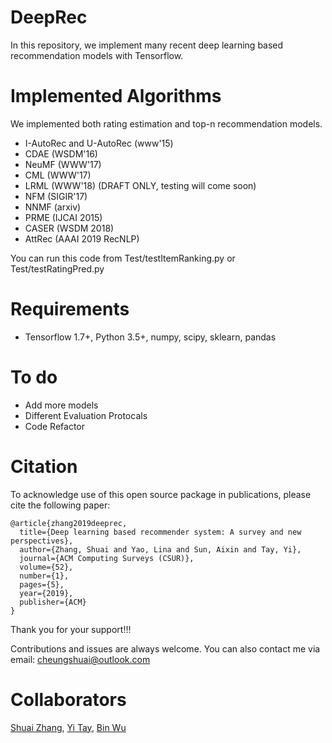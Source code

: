 # DeepRec
In this repository, we implement many recent deep learning based recommendation models with Tensorflow.

# Implemented Algorithms
We implemented both rating estimation and top-n recommendation models.
* I-AutoRec and U-AutoRec (www'15)
* CDAE (WSDM'16)
* NeuMF (WWW'17)
* CML (WWW'17)
* LRML (WWW'18) (DRAFT ONLY, testing will come soon)
* NFM (SIGIR'17)
* NNMF (arxiv)
* PRME (IJCAI 2015)
* CASER (WSDM 2018)
* AttRec (AAAI 2019 RecNLP)

You can run this code from Test/testItemRanking.py or Test/testRatingPred.py

# Requirements
* Tensorflow 1.7+, Python 3.5+, numpy, scipy, sklearn, pandas

# To do
* Add more models
* Different Evaluation Protocals
* Code Refactor

# Citation

To acknowledge use of this open source package in publications, please cite the
following paper:

```
@article{zhang2019deeprec,
  title={Deep learning based recommender system: A survey and new perspectives},
  author={Zhang, Shuai and Yao, Lina and Sun, Aixin and Tay, Yi},
  journal={ACM Computing Surveys (CSUR)},
  volume={52},
  number={1},
  pages={5},
  year={2019},
  publisher={ACM}
}
```
Thank you for your support!!!

Contributions and issues are always welcome. You can also contact me via email: cheungshuai@outlook.com

# Collaborators
[Shuai Zhang](https://sites.google.com/view/shuaizhang/home), [Yi Tay](https://sites.google.com/view/yitay/home), [Bin Wu](https://wubinzzu.github.io/)

